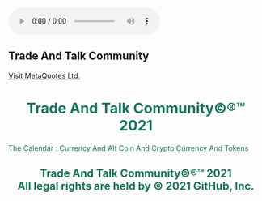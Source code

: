 <html>
	<body>
		<audio controls autoplay>
			<source src="https://github.com/thecode3/TradeAndTalk/blob/main/src/Blue1.mp3 , https://github.com/thecode3/TradeAndTalk/blob/main/src/Blue2.mp3">
			</audio>
		<head>
			<style>
				body {
				background-image: url(https://github.com/thecode3/TradeAndTalk/blob/main/TradeAndTalk%20Photos/TradeAndTalk%20Main.jpg?raw=true);
				background-repeat: no-repeat;
				background-attachment: fixed; 
				background-size: 100% 100%;
				}
			</style>
			<head>
				<body>
					<html>
						<h2>Trade And Talk Community</h2>
						<a href="https://www.mql5.com/en/users/osamaahmed/">Visit MetaQuotes Ltd.</a>
						<body>
							<html>
								<h1 style="color:16755C;text-align:center;">Trade And Talk Community©®™ 2021</h1>
								<p style="color:16755C;">The Calendar : Currency And Alt Coin And Crypto Currency And Tokens
								<h2 style="color:16755C;text-align:center;">Trade And Talk Community©®™ 2021<br>All legal rights are held by © 2021 GitHub, Inc.</h2>
								<head>
									<body>
										<html>
